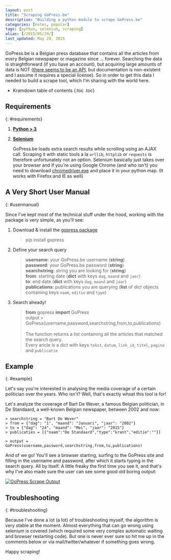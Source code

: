 ```yaml
---
layout: post
title: "Scraping GoPress.be"
description: "Building a python module to scrape GoPress.be"
categories: [notes, popular]
tags: [python, selenium, scraping]
alias: [/2015/05/29/]
last_updated: May 29, 2015
---
```

GoPress.be is a Belgian press database that contains all the articles from every Belgian newspaper or magazine since ... forever.
Searching the data is straightforward (if you have an account), but acquiring large amounts of data is NOT ([there seems to be an API][GoPress API], but documentation is non-existent and I assume it requires a special license).
So in order to get this data I needed to build a scrape tool, which I'm sharing with the world here.

* Kramdown table of contents
{:toc .toc}

## Requirements
{: #requirements}

1. [**Python > 3**][python]

2. [**Selenium**][selenium]

	GoPress.be loads extra search results while scrolling using an AJAX call. Scraping it with static tools a la `urllib`, `httplib` or `requests` is therefore unfortunately not an option.
	Selenium basically just takes over your browser and if you're using Google Chrome (and who isn't) you need to download [chromedriver.exe][chromedriver] and place it in your python map. 
	(It works with Firefox and IE as well)

## A Very Short User Manual
{: #usermanual}

Since I've kept most of the technical stuff under the hood, working with the package is very simple, as you'll see:

1. Download & install the [gopress package][gopress]

	> pip install gopress<br />
	
2. Define your search query

	> **username**: your GoPress.be username (**string**)<br />
	> **password**: your GoPress.be password (**string**)<br />
	> **searchstring**: string you are looking for (**string**)<br />
	> **from**: starting date (**dict** with keys `dag`, `maand` and `jaar`)<br />
	> **to**: end date (**dict** with keys `dag`, `maand` and `jaar`)<br />
	> **publications**: publications you are querying (**list** of dict objects containing keys `naam`, `editie` and `type`)<br />
	
3. Search already!

	> **from** gopress **import** GoPress<br />
	> output = GoPress(username,password,searchstring,from,to,publications)<br />
	> <br />
	> The function returns a list containing all the articles that matched the search query.<br />
	> Every aricle is a dict with keys `tekst`, `datum`, `link_id`, `titel`, `pagina` and `publicatie`<br />

## Example
{: #example}

Let's say you're interested in analysing the media coverage of a certain politician over the years. Who isn't?
Well, that's exactly whsat this tool is for!

Let's analyze the coverage of Bart De Wever, a famous Belgian politician, in De Standaard, a well-known Belgian newspaper, between 2002 and now:

	> searchstring = "Bart De Wever"
	> from = {"dag": "1", "maand": "Januari", "jaar": "2002"}
	> to = {"dag": "24", "maand": "Mei", "jaar": "2015"}
	> publicaties = [{"naam":"De Standaard","type":"krant","editie":""}]
	
	> output = GoPress(username,password,searchstring,from,to,publications)
	
And of we go! You'll see a browser starting, surfing to the GoPress site and filling in the username and password, after which it starts typing in the search query. All by itself. 
A little freaky the first time you see it, and that's why I've also made sure the user can see some good old boring output:

<a class="post-image" href="/img/2015-05-29-gopress-scrape-output.png" title="GoPress Scrape Output">
<img itemprop="image" data-src="/img/2015-05-29-gopress-scrape-output.png" src="/img/2015-05-29-gopress-scrape-output.png" alt="GoPress Scrape Output" />
</a>

## Troubleshooting
{: #troubleshooting}

Because I've done a lot (a lot) of troubleshooting myself, the algorithm is very stable at the moment. 
Almost everything that can go wrong using selenium is covered (which required some very complex automatic waiting and browser restarting code).
But one is never ever sure so hit me up in the comments below or via mail/twitter/whatever if something goes wrong.

Happy scraping!

[GoPress API]: https://api.gopress.be/
[python]: https://www.python.org/
[selenium]: https://selenium-python.readthedocs.org/installation.html
[chromedriver]: https://sites.google.com/a/chromium.org/chromedriver/downloads
[gopress]: https://pypi.python.org/pypi/gopress/0.3
